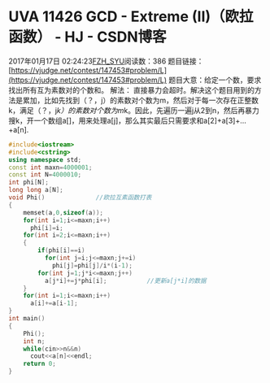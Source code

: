 # UVA  11426  GCD - Extreme (II)（欧拉函数） - HJ - CSDN博客
2017年01月17日 02:24:23[FZH_SYU](https://me.csdn.net/feizaoSYUACM)阅读数：386
题目链接：[https://vjudge.net/contest/147453#problem/L](https://vjudge.net/contest/147453#problem/L)
题目大意：给定一个数，要求找出所有互为素数对的个数和。
解法： 
    直接暴力会超时。解决这个题目用到的方法是累加，比如先找到（？，j）的素数对个数为m，然后对于每一次存在正整数k，满足（？，j*k）的素数对个数为m*k。因此，先遍历一遍j从2到n，然后再暴力搜k，开一个数组a[]，用来处理a[j]，那么其实最后只需要求和a[2]+a[3]+…+a[n].
```cpp
#include<iostream>
#include<cstring>
using namespace std;
const int maxn=4000001;
const int N=4000010; 
int phi[N];
long long a[N];
void Phi()              //欧拉互素函数打表 
{
    memset(a,0,sizeof(a));
    for(int i=1;i<=maxn;i++)
      phi[i]=i;
    for(int i=2;i<=maxn;i++)
    {
        if(phi[i]==i)
          for(int j=i;j<=maxn;j+=i)
            phi[j]=phi[j]/i*(i-1); 
        for(int j=1;j*i<=maxn;j++) 
          a[j*i]+=j*phi[i];           //更新a[j*i]的数据 
    }
    for(int i=1;i<=maxn;i++)
      a[i]+=a[i-1];
} 
int main()
{
    Phi();
    int n;
    while(cin>>n&&n)
      cout<<a[n]<<endl;
    return 0;
}
```
